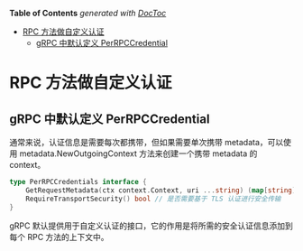 <!-- START doctoc generated TOC please keep comment here to allow auto update -->
<!-- DON'T EDIT THIS SECTION, INSTEAD RE-RUN doctoc TO UPDATE -->
**Table of Contents**  *generated with [DocToc](https://github.com/thlorenz/doctoc)*

- [RPC 方法做自定义认证](#rpc-%E6%96%B9%E6%B3%95%E5%81%9A%E8%87%AA%E5%AE%9A%E4%B9%89%E8%AE%A4%E8%AF%81)
  - [gRPC 中默认定义 PerRPCCredential](#grpc-%E4%B8%AD%E9%BB%98%E8%AE%A4%E5%AE%9A%E4%B9%89-perrpccredential)

<!-- END doctoc generated TOC please keep comment here to allow auto update -->

#  RPC 方法做自定义认证

##  gRPC 中默认定义 PerRPCCredential
通常来说，认证信息是需要每次都携带，但如果需要单次携带 metadata，可以使用 metadata.NewOutgoingContext 方法来创建一个携带 metadata 的 context。

```go
type PerRPCCredentials interface {
    GetRequestMetadata(ctx context.Context, uri ...string) (map[string]string, error) // 获取当前请求认证所需的元数据（metadata）
    RequireTransportSecurity() bool // 是否需要基于 TLS 认证进行安全传输
}
```
gRPC 默认提供用于自定义认证的接口，它的作用是将所需的安全认证信息添加到每个 RPC 方法的上下文中。

